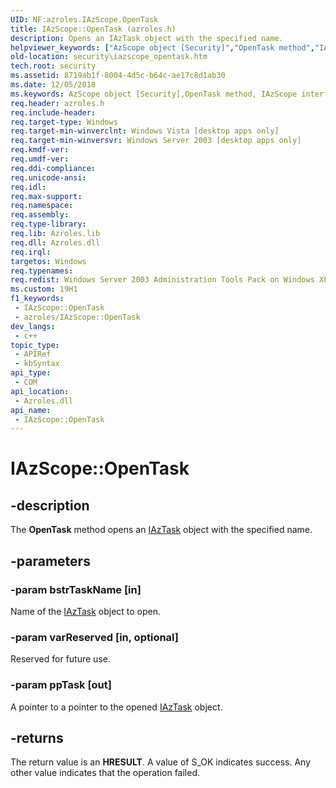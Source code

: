 ```yaml
---
UID: NF:azroles.IAzScope.OpenTask
title: IAzScope::OpenTask (azroles.h)
description: Opens an IAzTask object with the specified name.
helpviewer_keywords: ["AzScope object [Security]","OpenTask method","IAzScope interface [Security]","OpenTask method","IAzScope.OpenTask","IAzScope::OpenTask","OpenTask","OpenTask method [Security]","OpenTask method [Security]","AzScope object","OpenTask method [Security]","IAzScope interface","azroles/IAzScope::OpenTask","security.iazscope_opentask"]
old-location: security\iazscope_opentask.htm
tech.root: security
ms.assetid: 8719ab1f-8004-4d5c-b64c-ae17c8d1ab30
ms.date: 12/05/2018
ms.keywords: AzScope object [Security],OpenTask method, IAzScope interface [Security],OpenTask method, IAzScope.OpenTask, IAzScope::OpenTask, OpenTask, OpenTask method [Security], OpenTask method [Security],AzScope object, OpenTask method [Security],IAzScope interface, azroles/IAzScope::OpenTask, security.iazscope_opentask
req.header: azroles.h
req.include-header: 
req.target-type: Windows
req.target-min-winverclnt: Windows Vista [desktop apps only]
req.target-min-winversvr: Windows Server 2003 [desktop apps only]
req.kmdf-ver: 
req.umdf-ver: 
req.ddi-compliance: 
req.unicode-ansi: 
req.idl: 
req.max-support: 
req.namespace: 
req.assembly: 
req.type-library: 
req.lib: Azroles.lib
req.dll: Azroles.dll
req.irql: 
targetos: Windows
req.typenames: 
req.redist: Windows Server 2003 Administration Tools Pack on Windows XP
ms.custom: 19H1
f1_keywords:
 - IAzScope::OpenTask
 - azroles/IAzScope::OpenTask
dev_langs:
 - c++
topic_type:
 - APIRef
 - kbSyntax
api_type:
 - COM
api_location:
 - Azroles.dll
api_name:
 - IAzScope::OpenTask
---
```


# IAzScope::OpenTask


## -description

The <b>OpenTask</b> method opens an <a href="/windows/desktop/api/azroles/nn-azroles-iaztask">IAzTask</a> object with the specified name.

## -parameters

### -param bstrTaskName [in]

Name of the <a href="/windows/desktop/api/azroles/nn-azroles-iaztask">IAzTask</a> object to open.

### -param varReserved [in, optional]

Reserved for future use.

### -param ppTask [out]

A pointer to a pointer to the opened <a href="/windows/desktop/api/azroles/nn-azroles-iaztask">IAzTask</a> object.

## -returns

The return value is an <b>HRESULT</b>. A value of S_OK indicates success. Any other value indicates that the operation failed.

